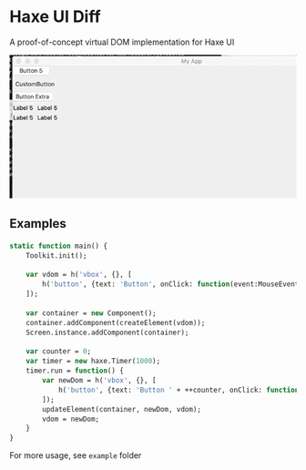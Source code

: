 # Haxe UI Diff

A proof-of-concept virtual DOM implementation for Haxe UI

![hxwidgets](example/basic/hxwidgets-mac.gif)

## Examples

```haxe
static function main() {
	Toolkit.init();
	
	var vdom = h('vbox', {}, [
		h('button', {text: 'Button', onClick: function(event:MouseEvent) trace(event)}, []),
	]);
	
	var container = new Component();
	container.addComponent(createElement(vdom));
	Screen.instance.addComponent(container);
	
	var counter = 0;
	var timer = new haxe.Timer(1000);
	timer.run = function() {
		var newDom = h('vbox', {}, [
			h('button', {text: 'Button ' + ++counter, onClick: function(event:MouseEvent) trace(event)}, []),
		]);
		updateElement(container, newDom, vdom);
		vdom = newDom;
	}
}

```

For more usage, see `example` folder